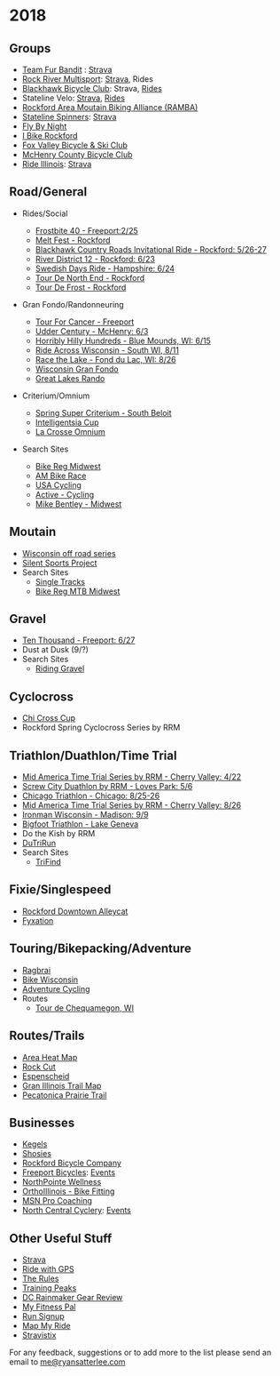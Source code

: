 <!-- Global site tag (gtag.js) - Google Analytics -->
<script async src="https://www.googletagmanager.com/gtag/js?id=UA-113232381-1"></script>
<script>
  window.dataLayer = window.dataLayer || [];
  function gtag(){dataLayer.push(arguments);}
  gtag('js', new Date());

  gtag('config', 'UA-113232381-1');
</script>

# 2018

## Groups
* [Team Fur Bandit](http://teamfurbandit.org/) : [Strava](https://www.strava.com/clubs/teamfurbandit)
* [Rock River Multisport](http://rockrivermultisport.com/): [Strava](https://www.strava.com/clubs/rock-river-multisport), Rides
* [Blackhawk Bicycle Club](http://blackhawkbicycleclub.org/): Strava, [Rides](http://blackhawkbicycleclub.org/content.aspx?page_id=22&club_id=320178&module_id=145223)
* Stateline Velo: [Strava](https://www.strava.com/clubs/statelinevelo), [Rides](https://docs.google.com/spreadsheets/d/1f2_TuvNMMXEgF7hJOttXkxBkI6hE3lqPoBQy-rwfwrg/edit#gid=0)
* [Rockford Area Moutain Biking Alliance (RAMBA)](http://facebook.com/rockfordareamountainbikingalliance.com)
* [Stateline Spinners](http://www.statelinespinners.com/): [Strava](https://www.strava.com/clubs/statelinespinners)
* [Fly By Night](https://www.flybynightrockford.com/)
* [I Bike Rockford](http://ibikerockford.com/)
* [Fox Valley Bicycle & Ski Club](www.fvbsc.org/)
* [McHenry County Bicycle Club](http://www.mchenrybicycleclub.org/)
* [Ride Illinois](https://www.rideillinois.org): [Strava](https://www.strava.com/clubs/rideillinois)

## Road/General
* Rides/Social
  * [Frostbite 40 - Freeport:2/25](http://www.freeportbicycles.com/freeport-bicycle-company-events/2018/2/25/frostbite-40)
  * [Melt Fest - Rockford](http://meltfest.com/bike-ride/)
  * [Blackhawk Country Roads Invitational Ride - Rockford: 5/26-27](http://blackhawkbicycleclub.org/content.aspx?page_id=22&club_id=320178&module_id=145222)
  * [River District 12 - Rockford: 6/23](http://www.riverdistrict12.com/)
  * [Swedish Days Ride - Hampshire: 6/24](http://www.fvbsc.org/content.aspx?page_id=22&club_id=401197&module_id=163510)
  * [Tour De North End - Rockford](http://tourdenorthend.com/)
  * [Tour De Frost - Rockford](http://teamfurbandit.org/seventh-annual-tour-de-frost/)
* Gran Fondo/Randonneuring
   * [Tour For Cancer - Freeport](http://www.tourforcancer.org/)   
   * [Udder Century - McHenry: 6/3](https://www.active.com/crystal-lake-il/cycling/udder-century-36th-annual-2018)
   * [Horribly Hilly Hundreds - Blue Mounds, WI: 6/15](http://www.horriblyhilly.com/)
   * [Ride Across Wisconsin - South WI, 8/11](http://wisconsinbikefed.org/rides/ride-across-wisconsin/)
   * [Race the Lake - Fond du Lac, WI: 8/26](http://www.dutrirun.com/rtl)
   * [Wisconsin Gran Fondo](https://www.wisconsingranfondo.com)
   * [Great Lakes Rando](http://www.greatlakesrando.org/our-calendar/current-events)   
* Criterium/Omnium
    * [Spring Super Criterium - South Beloit](http://burnhamracing.org/)
    * [Intelligentsia Cup](http://intelligentsiacup.com/)
    * [La Crosse Omnium](https://www.lacrosseomnium.com/)

* Search Sites
    * [Bike Reg Midwest](https://www.bikereg.com/events/Midwest/)
    * [AM Bike Race](http://www.ambikerace.com/2018/calendar_18.htm)
    * [USA Cycling](https://www.usacycling.org/events)
    * [Active - Cycling](https://www.active.com/cycling)
    * [Mike Bentley - Midwest](http://www.mikebentley.com/bike/mwrides.htm)
    
## Moutain 
* [Wisconsin off road series](http://worscup.com/)
* [Silent Sports Project](http://rockfordparkdistrict.org/silentsports)
* Search Sites
    * [Single Tracks](https://www.singletracks.com/mountain-bike/events/events.php)
    * [Bike Reg MTB Midwest](https://www.bikereg.com/events/MTB-Races/Midwest/)

## Gravel
* [Ten Thousand - Freeport: 6/27](http://www.freeportbicycles.com/freeport-bicycle-company-events/2018/5/27/ten-thousand)
* Dust at Dusk (9/?)
* Search Sites
    * [Riding Gravel](http://ridinggravel.com/events/)

## Cyclocross
* [Chi Cross Cup](http://chicrosscup.com/)
* Rockford Spring Cyclocross Series by RRM

## Triathlon/Duathlon/Time Trial
* [Mid America Time Trial Series by RRM - Cherry Valley: 4/22](http://www.midamericatimetrialseries.com//Cherry_Valley_Flyer_2018%20(1).pdf)
* [Screw City Duathlon by RRM - Loves Park: 5/6](https://runsignup.com/Race/IL/LovesPark/ScrewCityDuathlon)
* [Chicago Triathlon - Chicago: 8/25-26](http://www.chicagotriathlon.com/)
* [Mid America Time Trial Series by RRM - Cherry Valley: 8/26](http://www.midamericatimetrialseries.com//Cherry_Valley_Flyer_2018%20(1).pdf)
* [Ironman Wisconsin - Madison: 9/9](http://www.ironman.com/triathlon/events/americas/ironman/wisconsin.aspx)
* [Bigfoot Triathlon - Lake Geneva](https://www.bigfoottriathlon.com/triathlon)
* Do the Kish by RRM
* [DuTriRun](http://www.dutrirun.com)
* Search Sites    
    * [TriFind](https://www.trifind.com/il.html)
    
## Fixie/Singlespeed
* [Rockford Downtown Alleycat](https://www.flybynightrockford.com/)
* [Fyxation](http://www.fyxationopen.com/)

## Touring/Bikepacking/Adventure
* [Ragbrai](https://ragbrai.com/)
* [Bike Wisconsin](http://www.bikewisconsin.com/index.html)
* [Adventure Cycling](https://www.adventurecycling.org/)
* Routes
  * [Tour de Chequamegon, WI](http://www.bikepacking.com/routes/tour-de-chequamegon-wisconsin/)

## Routes/Trails
* [Area Heat Map](https://labs.strava.com/heatmap/#9.00/-89.32587/42.41616/hot/all)
* [Rock Cut](http://www.rockcutpark.com/park-guidelines/park-maps/)
* [Espenscheid](http://winnebagoforest.org/wp-content/uploads/2009/04/Espenscheid-Preserve-Map.pdf)
* [Gran Illinois Trail Map](http://janeaddamstrail.com/the-grand-illinois-trail-map)
* [Pecatonica Prairie Trail](http://pecatonicaprairietrail.com/index.php?page=trail-maps)

## Businesses
* [Kegels](http://kegelsbikes.com/)
* [Shosies](https://shosiescyclery.com/)
* [Rockford Bicycle Company](https://rockfordbikes.com/)
* [Freeport Bicycles](http://www.freeportbicycles.com/): [Events](http://www.freeportbicycles.com/freeport-bicycle-company-events)
* [NorthPointe Wellness](https://www.northpointewellness.org/services/special-events/)
* [OrthoIllinois - Bike Fitting](http://www.orthoillinois.com/service/bike-right-cycling-clinic/)
* [MSN Pro Coaching](http://msnprocoaching.com/)
* [North Central Cyclery](https://www.northcentralcyclery.com/): [Events](https://www.northcentralcyclery.com/articles/rides-and-events-pg37.htm)

## Other Useful Stuff
* [Strava](https://www.Strava.com)
* [Ride with GPS](https://www.ridewithgps.com )
* [The Rules](http://www.velominati.com/the-rules/)
* [Training Peaks](http://www.trainingpeaks.com)
* [DC Rainmaker Gear Review](https://www.dcrainmaker.com/)
* [My Fitness Pal](http://www.myfitnesspal.com/)
* [Run Signup](https://www.runsignup.com/Races)
* [Map My Ride](https://www.mapmyride.com)
* [Stravistix](https://thomaschampagne.github.io/stravistix/)

For any feedback, suggestions or to add more to the list please send an email to me@ryansatterlee.com
